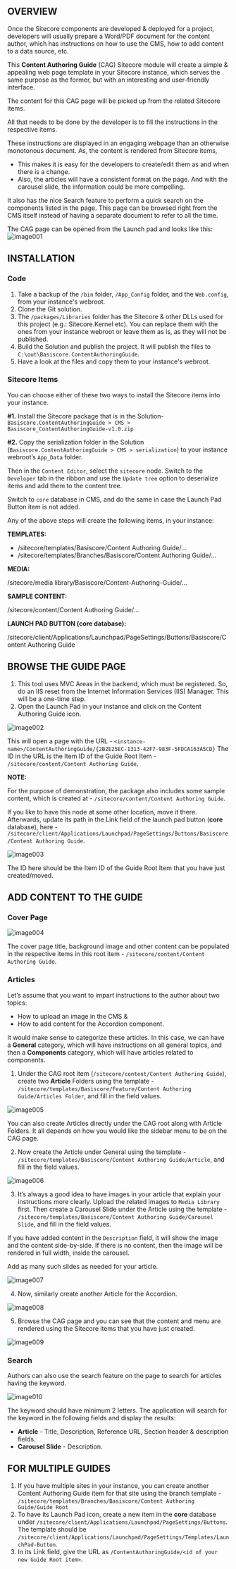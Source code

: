 ## OVERVIEW

Once the Sitecore components are developed & deployed for a project, developers will usually prepare a Word/PDF document for the content author, which has instructions on how to use the CMS, how to add content to a data source, etc.

This **Content Authoring Guide** (CAG) Sitecore module will create a simple & appealing web page template in your Sitecore instance, which serves the same purpose as the former, but with an interesting and user-friendly interface.

The content for this CAG page will be picked up from the related Sitecore items. 

All that needs to be done by the developer is to fill the instructions in the respective items.

These instructions are displayed in an engaging webpage than an otherwise monotonous document.
As, the content is rendered from Sitecore items, 
- This makes it is easy for the developers to create/edit them as and when there is a change.
- Also, the articles will have a consistent format on the page. And with the carousel slide, the information could be more compelling.

It also has the nice Search feature to perform a quick search on the components listed in the page.
This page can be browsed right from the CMS itself instead of having a separate document to refer to all the time.

The CAG page can be opened from the Launch pad and looks like this: 
![image001](https://user-images.githubusercontent.com/24619393/203292880-37f129ac-ea33-4362-b895-a55060241d03.png)

## INSTALLATION

### Code
1.	Take a backup of the `/bin` folder, `/App_Config` folder, and the `Web.config`, from your instance's webroot.
2.	Clone the Git solution.
3.	The `/packages/Libraries` folder has the Sitecore & other DLLs used for this project (e.g.: Sitecore.Kernel etc). You can replace them with the ones from your instance webroot or leave them as is, as they will not be published.
4.	Build the Solution and publish the project. It will publish the files to `C:\out\Basiscore.ContentAuthoringGuide`.
5.	Have a look at the files and copy them to your instance's webroot. 

### Sitecore Items
You can choose either of these two ways to install the Sitecore items into your instance.

**#1.** Install the Sitecore package that is in the Solution- `Basiscore.ContentAuthoringGuide > CMS > Basiscore_ContentAuthoringGuide-v1.0.zip`  

**#2.** Copy the serialization folder in the Solution (`Basiscore.ContentAuthoringGuide > CMS > serialization`) to your instance webroot’s `App_Data` folder.

Then in the `Content Editor`, select the `sitecore` node. Switch to the `Developer` tab in the ribbon and use the `Update tree` option to deserialize items and add them to the content tree. 

Switch to `core` database in CMS, and do the same in case the Launch Pad Button item is not added.

Any of the above steps will create the following items, in your instance:

**TEMPLATES:**

- /sitecore/templates/Basiscore/Content Authoring Guide/…
- /sitecore/templates/Branches/Basiscore/Content Authoring Guide/…

**MEDIA:**

/sitecore/media library/Basiscore/Content-Authoring-Guide/...

**SAMPLE CONTENT:**

/sitecore/content/Content Authoring Guide/…

**LAUNCH PAD BUTTON (core database):**

/sitecore/client/Applications/Launchpad/PageSettings/Buttons/Basiscore/Content Authoring Guide


## BROWSE THE GUIDE PAGE

1. This tool uses MVC Areas in the backend, which must be registered. So, do an IIS reset from the Internet Information Services (IIS) Manager. This will be a one-time step.
2. Open the Launch Pad in your instance and click on the Content Authoring Guide icon. 

 ![image002](https://user-images.githubusercontent.com/24619393/203295548-c0de76bc-dbe7-425f-afc2-b04bee9532ed.png)


This will open a page with the URL - 
`<instance-name>/ContentAuthoringGuide/{2B2E25EC-1313-42F7-983F-5FDCA163A5CD}`
The ID in the URL is the Item ID of the Guide Root Item - `/sitecore/content/Content Authoring Guide`.

**NOTE:**

For the purpose of demonstration, the package also includes some sample content, which is created at - `/sitecore/content/Content Authoring Guide`.

If you like to have this node at some other location, move it there. Afterwards, update its path in the Link field of the launch pad button (**core** database), here -
`/sitecore/client/Applications/Launchpad/PageSettings/Buttons/Basiscore/Content Authoring Guide`.

![image003](https://user-images.githubusercontent.com/24619393/203295664-4c98e1f7-d21f-4f0b-9b41-1ba14fa1c3af.png)

The ID here should be the Item ID of the Guide Root Item that you have just created/moved.

## ADD CONTENT TO THE GUIDE

### Cover Page
 
 ![image004](https://user-images.githubusercontent.com/24619393/203295733-7683b1d1-ed82-4b00-b3f1-3ffb8becf4f6.png)

The cover page title, background image and other content can be populated in the respective items in this root item - `/sitecore/content/Content Authoring Guide`.

### Articles

Let’s assume that you want to impart instructions to the author about two topics: 
- How to upload an image in the CMS &
- How to add content for the Accordion component.

It would make sense to categorize these articles. In this case, we can have a **General** category, which will have instructions on all general topics, and then a **Components** category, which will have articles related to components.

1. Under the CAG root item (`/sitecore/content/Content Authoring Guide`), create two **Article** Folders using the template - `/sitecore/templates/Basiscore/Feature/Content Authoring Guide/Articles Folder`, and fill in the field values.

 ![image005](https://user-images.githubusercontent.com/24619393/203295828-6abd8fff-e59b-440a-a93d-d7d0b7141455.png)

You can also create Articles directly under the CAG root along with Article Folders. It all depends on how you would like the sidebar menu to be on the CAG page.

2. Now create the Article under General using the template - `/sitecore/templates/Basiscore/Content Authoring Guide/Article`, and fill in the field values.

 ![image006](https://user-images.githubusercontent.com/24619393/203295889-9c2ce51e-6605-4569-85a1-143b87514ed5.png)

3. It’s always a good idea to have images in your article that explain your instructions more clearly.
Upload the related images to `Media Library` first. Then create a Carousel Slide under the Article using the template - `/sitecore/templates/Basiscore/Content Authoring Guide/Carousel Slide`, and fill in the field values.

If you have added content in the `Description` field, it will show the image and the content side-by-side. If there is no content, then the image will be rendered in full width, inside the carousel.

Add as many such slides as needed for your article.

![image007](https://user-images.githubusercontent.com/24619393/203295975-719f7f8d-2249-4faf-81bf-6f7b6f6d7934.png)

 4. Now, similarly create another Article for the Accordion.

 ![image008](https://user-images.githubusercontent.com/24619393/203296057-1b7464e4-a2d7-4b06-98a0-4242e64f6c09.png)

5. Browse the CAG page and you can see that the content and menu are rendered using the Sitecore items that you have just created.

 ![image009](https://user-images.githubusercontent.com/24619393/203296123-138c30fe-c300-40e4-a6b0-783829b6fd84.png)



### Search

Authors can also use the search feature on the page to search for articles having the keyword.

 ![image010](https://user-images.githubusercontent.com/24619393/203296175-2c171668-b7b6-406c-9a9d-cc4234ed9f1d.png)

The keyword should have minimum 2 letters. 
The application will search for the keyword in the following fields and display the results:
- **Article** - Title, Description, Reference URL, Section header & description fields.
- **Carousel Slide** - Description.

## FOR MULTIPLE GUIDES

1. If you have multiple sites in your instance, you can create another Content Authoring Guide item for that site using the branch template - `/sitecore/templates/Branches/Basiscore/Content Authoring Guide/Guide Root`
2. To have its Launch Pad icon, create a new item in the **core** database under `/sitecore/client/Applications/Launchpad/PageSettings/Buttons`. 
The template should be `/sitecore/client/Applications/Launchpad/PageSettings/Templates/LaunchPad-Button`.
3. In its Link field, give the URL as `/ContentAuthoringGuide/<id of your new Guide Root item>`.
